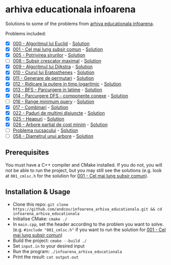 # arhiva educationala infoarena

Solutions to some of the problems from [arhiva educationala infoarena](https://infoarena.ro/arhiva-educationala).

Problems included:
 - [x] [000 - Algoritmul lui Euclid](https://infoarena.ro/problema/euclid2) - [Solution](https://github.com/andcov/infoarena_arhiva_educationala/blob/master/000_euclid2.h)
 - [x] [001 - Cel mai lung subsir comun](https://infoarena.ro/problema/cmlsc) - [Solution](https://github.com/andcov/infoarena_arhiva_educationala/blob/master/001_cmlsc.h)
 - [x] [005 - Potrivirea sirurilor](https://infoarena.ro/problema/strmatch) - [Solution](https://github.com/andcov/infoarena_arhiva_educationala/blob/master/005_strmatch.h)
 - [ ] [008 - Subsir crescator maximal](https://infoarena.ro/problema/scmax) - [Solution](https://github.com/andcov/infoarena_arhiva_educationala/blob/master/008_scmax.h)
 - [x] [009 - Algoritmul lui Dijkstra](https://infoarena.ro/problema/dijkstra) - [Solution](https://github.com/andcov/infoarena_arhiva_educationala/blob/master/009_dijkstra.h)
 - [x] [010 - Ciurul lui Eratosthenes](https://infoarena.ro/problema/ciur) - [Solution](https://github.com/andcov/infoarena_arhiva_educationala/blob/master/010_ciur.h)
 - [x] [011 - Generare de permutari](https://infoarena.ro/problema/permutari) - [Solution](https://github.com/andcov/infoarena_arhiva_educationala/blob/master/011_permutari.h)
 - [x] [012 - Ridicare la putere in timp logaritmic](https://infoarena.ro/problema/lgput) - [Solution](https://github.com/andcov/infoarena_arhiva_educationala/blob/master/012_lgput.h)
 - [x] [013 - BFS - Parcurgere in latime](https://infoarena.ro/problema/bfs) - [Solution](https://github.com/andcov/infoarena_arhiva_educationala/blob/master/013_bfs.h)
 - [x] [014 - Parcurgere DFS - componente conexe](https://infoarena.ro/problema/dfs) - [Solution](https://github.com/andcov/infoarena_arhiva_educationala/blob/master/014_dfs.h)
 - [ ] [016 - Range minimum query](https://infoarena.ro/problema/rmq) - [Solution](https://github.com/andcov/infoarena_arhiva_educationala/blob/master/016_rmq.h)
 - [x] [017 - Combinari](https://infoarena.ro/problema/combinari) - [Solution](https://github.com/andcov/infoarena_arhiva_educationala/blob/master/017_combinari.h)
 - [x] [022 - Paduri de multimi disjuncte](https://infoarena.ro/problema/disjoint) - [Solution](https://github.com/andcov/infoarena_arhiva_educationala/blob/master/022_disjoint.h)
 - [x] [025 - Heapuri](https://infoarena.ro/problema/heapuri) - [Solution](https://github.com/andcov/infoarena_arhiva_educationala/blob/master/025_heapuri.h)
 - [x] [026 - Arbore partial de cost minim](https://infoarena.ro/problema/apm) - [Solution](https://github.com/andcov/infoarena_arhiva_educationala/blob/master/026_apm.h)
 - [ ] [Problema rucsacului](https://infoarena.ro/problema/rucsac) - [Solution](https://github.com/andcov/infoarena_arhiva_educationala/blob/master/051_rucsac.h)
 - [ ] [058 - Diametrul unui arbore](https://infoarena.ro/problema/darb) - [Solution](https://github.com/andcov/infoarena_arhiva_educationala/blob/master/058_darb.h)

## Prerequisites
You must have a C++ compiler and CMake installed. If you do not, you will not be able to run the project, but you may still see the solutions (e.g. look at `001_cmlsc.h` for the solution for [001 - Cel mai lung subsir comun](https://infoarena.ro/problema/cmlsc)). 

## Installation & Usage
 * Clone this repo: `git clone https://github.com/andcov/infoarena_arhiva_educationala.git && cd infoarena_arhiva_educationala`
 * Initialise CMake: `cmake ./`
 * In `main.cpp`, set the header according to the problem you want to solve. (e.g. `#include "001_cmlsc.h"` if you want to run the solution for [001 - Cel mai lung subsir comun](https://infoarena.ro/problema/cmlsc))
 * Build the project: `cmake --build ./`
 * Set `input.in` to your desired input
 * Run the program: `./infoarena_arhiva_educationala`
 * Print the result: `cat output.out`
